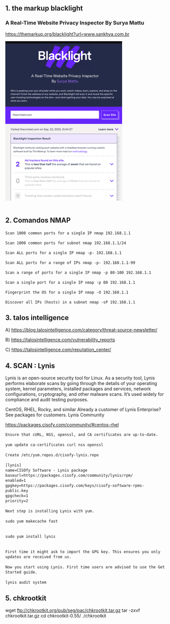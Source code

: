 ## 1. the markup blacklight 
### A Real-Time Website Privacy Inspector By Surya Mattu

  https://themarkup.org/blacklight?url=www.sankhya.com.br

<div>
  <span align="center">
  <img alt="logo-ls" title="logo-ls" src="https://github.com/lourranio/tools/blob/6c957a573321735e90217283143f74edce312a7d/img/themarkup-blacklight.png">
    </span>
</div><br>


## 2. Comandos NMAP

```Scan 1000 common ports for a single IP nmap 192.168.1.1```
  
```Scan 1000 common ports for subnet nmap 192.168.1.1/24```
  
```Scan ALL ports for a single IP nmap -p- 192.168.1.1```
  
```Scan ALL ports for a range of IPs nmap -p- 192.168.1.1-99```
  
```Scan a range of ports for a single IP nmap -p 80-100 192.168.1.1```
  
```Scan a single port for a single IP nmap -p 80 192.168.1.1```
  
```Fingerprint the OS for a single IP nmap -O 192.168.1.1```
  
```Discover all IPs (hosts) in a subnet nmap -sP 192.168.1.1```


## 3. talos intelligence

  A) https://blog.talosintelligence.com/category/threat-source-newsletter/
  
  B) https://talosintelligence.com/vulnerability_reports
  
  C) https://talosintelligence.com/reputation_center/


## 4. SCAN : Lynis

Lynis is an open-source security tool for Linux. As a security tool, Lynis performs elaborate scans by going through the details of your operating system, kernel parameters, installed packages and services, network configurations, cryptography, and other malware scans. It’s used widely for compliance and audit testing purposes.

CentOS, RHEL, Rocky, and similar
Already a customer of Lynis Enterprise? See packages for customers.
Lynis Community

https://packages.cisofy.com/community/#centos-rhel

    Ensure that cURL, NSS, openssl, and CA certificates are up-to-date.

    yum update ca-certificates curl nss openssl

    Create /etc/yum.repos.d/cisofy-lynis.repo

    [lynis]
    name=CISOfy Software - Lynis package
    baseurl=https://packages.cisofy.com/community/lynis/rpm/
    enabled=1
    gpgkey=https://packages.cisofy.com/keys/cisofy-software-rpms-public.key
    gpgcheck=1
    priority=2

    Next step is installing Lynis with yum.

    sudo yum makecache fast


    sudo yum install lynis


    First time it might ask to import the GPG key. This ensures you only updates are received from us.

    Now you start using Lynis. First time users are advised to use the Get Started guide.

    lynis audit system



## 5.  chkrootkit

 wget ftp://chkrootkit.org/pub/seg/pac/chkrootkit.tar.gz
 tar -zxvf chkrootkit.tar.gz
 cd chkrootkit-0.55/
 ./chkrootkit
 
